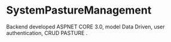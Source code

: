 # SystemPastureManagement
Backend developed ASPNET CORE 3.0, model Data Driven, user authentication, CRUD PASTURE .
